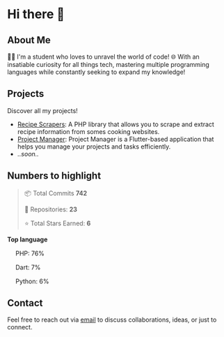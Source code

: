 # Hi there 👋

## About Me

👨‍🎓 I'm a student who loves to unravel the world of code! 🌐  With an insatiable curiosity for all things tech, mastering multiple programming languages while constantly seeking to expand my knowledge!


## Projects

Discover all my projects!

- [Recipe Scrapers](https://github.com/MatteoLore/RecipeScrapers): A PHP library that allows you to scrape and extract recipe information from somes cooking websites.
- [Project Manager](https://github.com/MatteoLore/ProjectManager): Project Manager is a Flutter-based application that helps you manage your projects and tasks efficiently. 
- *..soon..*

## Numbers to highlight
> 📦 Total Commits **742**
> 
> 📜 Repositories: **23**
> 
> ⭐ Total Stars Earned: **6**

> 

**Top language** 

 <code><img height="15" src="https://pngimg.com/uploads/php/php_PNG23.png"></code>  PHP:  76%

 <code><img height="15" src="https://cdn.freebiesupply.com/logos/large/2x/dart-logo-png-transparent.png"></code>  Dart:  7%

 <code><img height="15" src="https://tse2.mm.bing.net/th?id=OIP.fkvxbuKHOLhO4A_MqA9DVAHaHv&pid=Api"></code>  Python:  6%

## Contact

Feel free to reach out via [email](mailto:mat.dev.official@gmail.com) to discuss collaborations, ideas, or just to connect.
